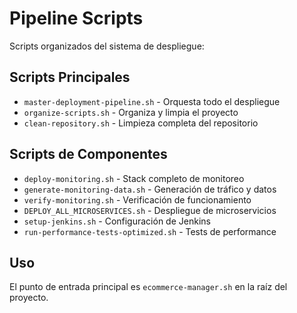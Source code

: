# Pipeline Scripts

Scripts organizados del sistema de despliegue:

## Scripts Principales

- `master-deployment-pipeline.sh` - Orquesta todo el despliegue
- `organize-scripts.sh` - Organiza y limpia el proyecto
- `clean-repository.sh` - Limpieza completa del repositorio

## Scripts de Componentes

- `deploy-monitoring.sh` - Stack completo de monitoreo
- `generate-monitoring-data.sh` - Generación de tráfico y datos
- `verify-monitoring.sh` - Verificación de funcionamiento
- `DEPLOY_ALL_MICROSERVICES.sh` - Despliegue de microservicios
- `setup-jenkins.sh` - Configuración de Jenkins
- `run-performance-tests-optimized.sh` - Tests de performance

## Uso

El punto de entrada principal es `ecommerce-manager.sh` en la raíz del proyecto.
